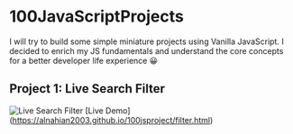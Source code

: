# 100JavaScriptProjects
I will try to build some simple miniature projects using Vanilla JavaScript. I decided to enrich my JS fundamentals and understand the core concepts for a better developer life experience 😀

## Project 1: Live Search Filter
![Live Search Filter](https://user-images.githubusercontent.com/61485238/149883852-27e8e4fb-7a45-4887-addb-d9436a037cf7.png)
[Live Demo] (https://alnahian2003.github.io/100jsproject/filter.html)
